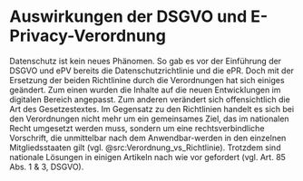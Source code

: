 # Auswirkungen der DSGVO und E-Privacy-Verordnung

Datenschutz ist kein neues Phänomen. So gab es vor der Einführung der DSGVO und ePV bereits die Datenschutzrichtlinie und die ePR. Doch mit der Ersetzung der beiden Richtlinine durch die Verordnungen hat sich einiges geändert. Zum einen wurden die Inhalte auf die neuen Entwicklungen im digitalen Bereich angepasst. Zum anderen verändert sich offensichtlich die Art des Gesetzestextes. Im Gegensatz zu den Richtlinien handelt es sich bei den Verordnungen nicht mehr um ein gemeinsames Ziel, das im nationalen Recht umgesetzt werden muss, sondern um eine rechtsverbindliche Vorschrift, die unmittelbar nach dem Anwendbar-werden in den einzelnen Mitgliedsstaaten gilt (vgl. @src:Verordnung_vs_Richtlinie). Trotzdem sind nationale Lösungen in einigen Artikeln nach wie vor gefordert (vgl. Art. 85 Abs. 1 & 3, DSGVO).


